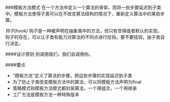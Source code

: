 ###模板方法模式
在一个方法中定义一个算法的骨架，而将一些步骤延迟到子类中。模板方法使得子类可以在不改变算法结构的情况下，重新定义算法中的某些步骤。

_钩子(hook)_
钩子是一种被声明在抽象类中的方法，但只有空得或者默认的实现。钩子的存在，可以让子类有能力对算法的不同点进行挂钩。要不要挂钩，由子类自行决定。

####设计原则
别调用我们，我们会调用你。

####要点
* "模板方法"定义了算法的步骤，把这些步骤的实现延迟到子类
* 为了防止子类改变模板方法中的算法，可以将模板方法声明为final
* 策略模式和模板方法模式都封装算法，一个用组合，一个用继承
* 工厂方法是模板方法一种特殊版本